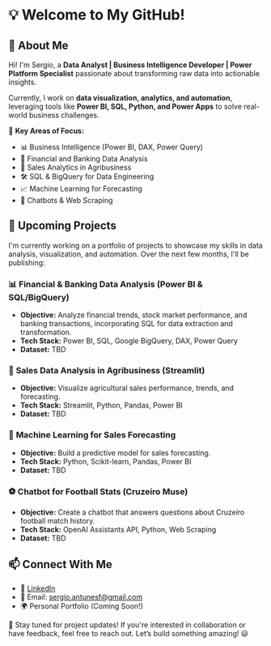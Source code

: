 # 💡 Welcome to My GitHub!

## 🚀 About Me
Hi! I'm Sergio, a **Data Analyst | Business Intelligence Developer | Power Platform Specialist** passionate about transforming raw data into actionable insights. 

Currently, I work on **data visualization, analytics, and automation**, leveraging tools like **Power BI, SQL, Python, and Power Apps** to solve real-world business challenges.

🔎 **Key Areas of Focus:**
- 📊 Business Intelligence (Power BI, DAX, Power Query)
- 🏦 Financial and Banking Data Analysis
- 🌱 Sales Analytics in Agribusiness
- 🛠️ SQL & BigQuery for Data Engineering
- 📈 Machine Learning for Forecasting
- 🤖 Chatbots & Web Scraping

## 📂 **Upcoming Projects**
I'm currently working on a portfolio of projects to showcase my skills in data analysis, visualization, and automation. Over the next few months, I'll be publishing:

### 📊 **Financial & Banking Data Analysis (Power BI & SQL/BigQuery)**
- **Objective:** Analyze financial trends, stock market performance, and banking transactions, incorporating SQL for data extraction and transformation.
- **Tech Stack:** Power BI, SQL, Google BigQuery, DAX, Power Query
- **Dataset:** TBD

### 🚜 **Sales Data Analysis in Agribusiness (Streamlit)**
- **Objective:** Visualize agricultural sales performance, trends, and forecasting.
- **Tech Stack:** Streamlit, Python, Pandas, Power BI
- **Dataset:** TBD

### 🤖 **Machine Learning for Sales Forecasting**
- **Objective:** Build a predictive model for sales forecasting.
- **Tech Stack:** Python, Scikit-learn, Pandas, Power BI
- **Dataset:** TBD

### ⚽ **Chatbot for Football Stats (Cruzeiro Muse)**
- **Objective:** Create a chatbot that answers questions about Cruzeiro football match history.
- **Tech Stack:** OpenAI Assistants API, Python, Web Scraping
- **Dataset:** TBD

## 📫 **Connect With Me**
- 🔗 [LinkedIn](#https://www.linkedin.com/in/s%C3%A9rgioantunes/)  
- 📧 Email: sergio.antunesf@gmail.com  
- 🌍 Personal Portfolio (Coming Soon!)

🚀 Stay tuned for project updates! If you're interested in collaboration or have feedback, feel free to reach out. Let’s build something amazing! 😃
